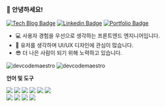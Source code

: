 <div align="left">
      
### 👋 안녕하세요!

[![Tech Blog Badge](https://img.shields.io/badge/Blog-CC0000?style=flat&logo=Tesla&logoColor=white&link=https://comp-jae.tistory.com/)](https://comp-jae.tistory.com/) [![Linkedin Badge](https://img.shields.io/badge/-LinkedIn-blue?style=flat&logo=Linkedin&logoColor=white&link=https://www.linkedin.com/in/%EC%83%81%EC%9E%AC-%EC%9D%B4-21b861309)](https://www.linkedin.com/in/%EC%83%81%EC%9E%AC-%EC%9D%B4-21b861309) [![Portfolio Badge](https://img.shields.io/badge/Portfolio-ffffff?style=flat&logo=Notion&logoColor=black&link=https://luckyzi.notion.site/Developer-4d92fa81982f4fff98925464a0f94bfa)](https://luckyzi.notion.site/Developer-4d92fa81982f4fff98925464a0f94bfa)

- 💻 사용자 경험을 우선으로 생각하는 프론트엔드 엔지니어입니다.
- 🎨 유저를 생각하며 UI/UX 디자인에 관심이 많습니다.
- 😎 더 나은 사람이 되기 위해 노력하고 있습니다.

<p>
  <img align="center" src="https://github-readme-stats.vercel.app/api?username=devcodemaestro&show_icons=true&locale=en" alt="devcodemaestro" />
  <img align="center" src="https://github-readme-stats.vercel.app/api/top-langs?username=devcodemaestro&show_icons=true&locale=en&layout=compact" alt="devcodemaestro" />
</p>

**언어 및 도구**
 
  <img src="https://img.shields.io/badge/html5-E34F26?style=flat&logo=html5&logoColor=white"> 
  <img src="https://img.shields.io/badge/css-1572B6?style=flat&logo=css3&logoColor=white"> 
  <img src="https://img.shields.io/badge/javascript-F7DF1E?style=flat&logo=javascript&logoColor=black"> 
  <img src="https://img.shields.io/badge/TypeScript-3178C6?style=flat&logo=TypeScript&logoColor=white">
  <img src="https://img.shields.io/badge/react-61DAFB?style=flat&logo=react&logoColor=black">
  <img src="https://img.shields.io/badge/next.js-000000?style=flat&logo=next.js&logoColor=white">
  <br>
  <img src="https://img.shields.io/badge/github-181717?style=flat&logo=github&logoColor=white">
  <img src="https://img.shields.io/badge/git-F05032?style=flat&logo=git&logoColor=white">
  <img src="https://img.shields.io/badge/slack-4A154B?style=flat&logo=slack&logoColor=white">
  <img src="https://img.shields.io/badge/figma-F24E1E?style=flat&logo=figma&logoColor=white">

</div>
